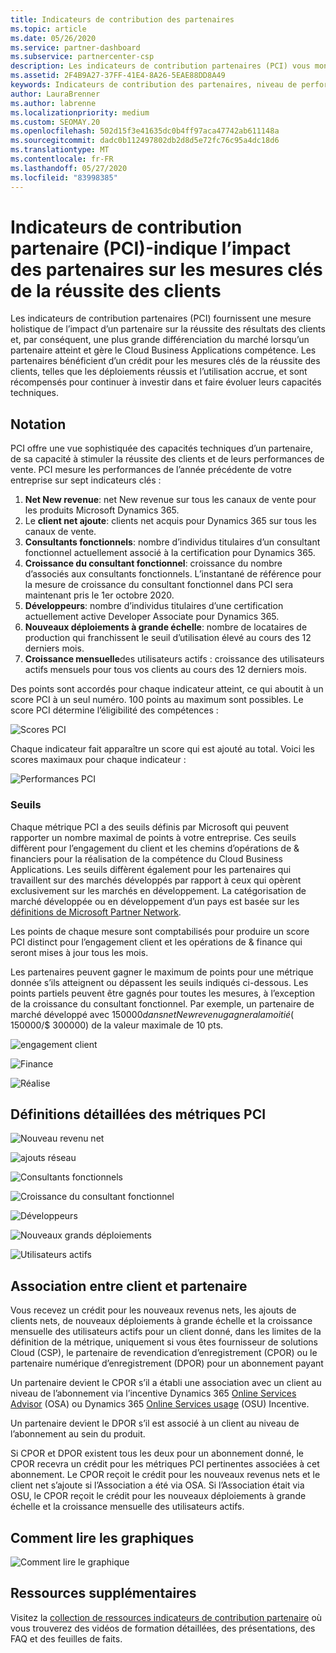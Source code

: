 ```yaml
---
title: Indicateurs de contribution des partenaires
ms.topic: article
ms.date: 05/26/2020
ms.service: partner-dashboard
ms.subservice: partnercenter-csp
description: Les indicateurs de contribution partenaires (PCI) vous montrent comment faire avec l’engagement client Dynamics 365 ou le financement et les opérations Dynamics 365.
ms.assetid: 2F4B9A27-37FF-41E4-8A26-5EAE88DD8A49
keywords: Indicateurs de contribution des partenaires, niveau de performance, réussite du client, mesures, Dynamics 365
author: LauraBrenner
ms.author: labrenne
ms.localizationpriority: medium
ms.custom: SEOMAY.20
ms.openlocfilehash: 502d15f3e41635dc0b4ff97aca47742ab611148a
ms.sourcegitcommit: dadc0b112497802db2d8d5e72fc76c95a4dc18d6
ms.translationtype: MT
ms.contentlocale: fr-FR
ms.lasthandoff: 05/27/2020
ms.locfileid: "83998385"
---
```

# <a name="partner-contribution-indicators-pci---shows-partner-impact-on-key-measures-of-customer-success"></a>Indicateurs de contribution partenaire (PCI)-indique l’impact des partenaires sur les mesures clés de la réussite des clients

Les indicateurs de contribution partenaires (PCI) fournissent une mesure holistique de l’impact d’un partenaire sur la réussite des résultats des clients et, par conséquent, une plus grande différenciation du marché lorsqu’un partenaire atteint et gère le Cloud Business Applications compétence. Les partenaires bénéficient d’un crédit pour les mesures clés de la réussite des clients, telles que les déploiements réussis et l’utilisation accrue, et sont récompensés pour continuer à investir dans et faire évoluer leurs capacités techniques.


## <a name="scoring"></a>Notation

PCI offre une vue sophistiquée des capacités techniques d’un partenaire, de sa capacité à stimuler la réussite des clients et de leurs performances de vente. PCI mesure les performances de l’année précédente de votre entreprise sur sept indicateurs clés :

1. **Net New revenue**: net New revenue sur tous les canaux de vente pour les produits Microsoft Dynamics 365.
2. Le **client net ajoute**: clients net acquis pour Dynamics 365 sur tous les canaux de vente.
3. **Consultants fonctionnels**: nombre d’individus titulaires d’un consultant fonctionnel actuellement associé à la certification pour Dynamics 365. 
4. **Croissance du consultant fonctionnel**: croissance du nombre d’associés aux consultants fonctionnels.  L’instantané de référence pour la mesure de croissance du consultant fonctionnel dans PCI sera maintenant pris le 1er octobre 2020.  
5. **Développeurs**: nombre d’individus titulaires d’une certification actuellement active Developer Associate pour Dynamics 365.
6. **Nouveaux déploiements à grande échelle**: nombre de locataires de production qui franchissent le seuil d’utilisation élevé au cours des 12 derniers mois.
7. **Croissance mensuelle**des utilisateurs actifs : croissance des utilisateurs actifs mensuels pour tous vos clients au cours des 12 derniers mois.

Des points sont accordés pour chaque indicateur atteint, ce qui aboutit à un score PCI à un seul numéro. 100 points au maximum sont possibles. Le score PCI détermine l’éligibilité des compétences :

![Scores PCI](images/pcinew1.png)

Chaque indicateur fait apparaître un score qui est ajouté au total. Voici les scores maximaux pour chaque indicateur :

![Performances PCI](images/pci/perfnew.png)

### <a name="thresholds"></a>Seuils

Chaque métrique PCI a des seuils définis par Microsoft qui peuvent rapporter un nombre maximal de points à votre entreprise. Ces seuils diffèrent pour l’engagement du client et les chemins d’opérations de & financiers pour la réalisation de la compétence du Cloud Business Applications. Les seuils diffèrent également pour les partenaires qui travaillent sur des marchés développés par rapport à ceux qui opèrent exclusivement sur les marchés en développement.  La catégorisation de marché développée ou en développement d’un pays est basée sur les [définitions de Microsoft Partner Network](https://assetsprod.microsoft.com/mpn/mpn-developed-and-developing-countries.pdf).

Les points de chaque mesure sont comptabilisés pour produire un score PCI distinct pour l’engagement client et les opérations de & finance qui seront mises à jour tous les mois.

Les partenaires peuvent gagner le maximum de points pour une métrique donnée s’ils atteignent ou dépassent les seuils indiqués ci-dessous. Les points partiels peuvent être gagnés pour toutes les mesures, à l’exception de la croissance du consultant fonctionnel. Par exemple, un partenaire de marché développé avec $150 000 dans net New revenu gagnera la moitié ($ 150000/$ 300000) de la valeur maximale de 10 pts. 

![engagement client](images/pci/custengagethresh.png)

![Finance](images/pci/table_2.png)

![Réalise](images/Table3.PNG) 


## <a name="detailed-definitions-of-pci-metrics"></a>Définitions détaillées des métriques PCI

![Nouveau revenu net](images/pci/netnewrevenue.png)

![ajouts réseau](images/pci/netadds.png)


![Consultants fonctionnels](images/pci/funcconsult.png)


![Croissance du consultant fonctionnel](images/pci/4_Functional_consultant_growth.png)

![Développeurs](images/pci/developers.png) 

![Nouveaux grands déploiements](images/pci/largedeploy.png) 

![Utilisateurs actifs](images/pci/activeusers.png)

## <a name="customer-to-partner-association"></a>Association entre client et partenaire

Vous recevez un crédit pour les nouveaux revenus nets, les ajouts de clients nets, de nouveaux déploiements à grande échelle et la croissance mensuelle des utilisateurs actifs pour un client donné, dans les limites de la définition de la métrique, uniquement si vous êtes fournisseur de solutions Cloud (CSP), le partenaire de revendication d’enregistrement (CPOR) ou le partenaire numérique d’enregistrement (DPOR) pour un abonnement payant

Un partenaire devient le CPOR s’il a établi une association avec un client au niveau de l’abonnement via l’incentive Dynamics 365 [Online Services Advisor](https://support.microsoft.com/help/4501560/online-services-advisor-osa-sell-incentives-faq) (OSA) ou Dynamics 365 [Online Services usage](https://support.microsoft.com/help/4489988/online-services-usage-osu-incentives-faq) (OSU) Incentive.

Un partenaire devient le DPOR s’il est associé à un client au niveau de l’abonnement au sein du produit.

Si CPOR et DPOR existent tous les deux pour un abonnement donné, le CPOR recevra un crédit pour les métriques PCI pertinentes associées à cet abonnement. Le CPOR reçoit le crédit pour les nouveaux revenus nets et le client net s’ajoute si l’Association a été via OSA. Si l’Association était via OSU, le CPOR reçoit le crédit pour les nouveaux déploiements à grande échelle et la croissance mensuelle des utilisateurs actifs. 

## <a name="how-to-read-the-charts"></a>Comment lire les graphiques

![Comment lire le graphique](images/pci/howto.png)

## <a name="additional-resources"></a>Ressources supplémentaires

Visitez la [collection de ressources indicateurs de contribution partenaire](https://aka.ms/pcilearn) où vous trouverez des vidéos de formation détaillées, des présentations, des FAQ et des feuilles de faits.
